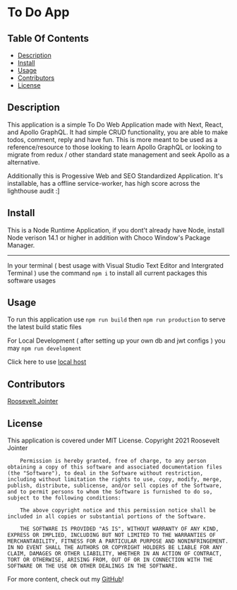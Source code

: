 # To Do App

## Table Of Contents

* [Description](#description)
* [Install](#install)
* [Usage](#usage)
* [Contributors](#contributors)
* [License](#license)

## Description

This application is a simple To Do Web Application made with Next, React,
and Apollo GraphQL. It had simple CRUD functionality, you are able to make
todos, comment, reply and have fun. This is more meant to be used as a
reference/resource to those looking to learn Apollo GraphQL or looking to
migrate from redux / other standard state management and seek Apollo as a 
alternative.

Additionally this is Progessive Web and SEO Standardized Application.
It's installable, has a offline service-worker, has high score across the 
lighthouse audit :]

## Install

This is a Node Runtime Application, if you dont't already have Node, install Node verison 14.1 or higher in addition with Choco Window's Package Manager.

________________________________________________________________________

In your terminal ( best usage with Visual Studio Text Editor and Intergrated Terminal ) use the command ``` npm i ``` to install all current packages 
this software usages

## Usage

To run this application use ``` npm run build ``` then ``` npm run production ``` to serve
the latest build static files

For Local Development ( after setting up your own db and jwt configs ) you may 
``` npm run development ```


Click here to use [local host](http://localhost:4501)


## Contributors

[Roosevelt Jointer](https://github.com/rjointer2)


## License

This application is covered under MIT License.
Copyright 2021 Roosevelt Jointer
       
        Permission is hereby granted, free of charge, to any person obtaining a copy of this software and associated documentation files (the "Software"), to deal in the Software without restriction, including without limitation the rights to use, copy, modify, merge, publish, distribute, sublicense, and/or sell copies of the Software, and to permit persons to whom the Software is furnished to do so, subject to the following conditions:
        
        The above copyright notice and this permission notice shall be included in all copies or substantial portions of the Software.
        
        THE SOFTWARE IS PROVIDED "AS IS", WITHOUT WARRANTY OF ANY KIND, EXPRESS OR IMPLIED, INCLUDING BUT NOT LIMITED TO THE WARRANTIES OF MERCHANTABILITY, FITNESS FOR A PARTICULAR PURPOSE AND NONINFRINGEMENT. IN NO EVENT SHALL THE AUTHORS OR COPYRIGHT HOLDERS BE LIABLE FOR ANY CLAIM, DAMAGES OR OTHER LIABILITY, WHETHER IN AN ACTION OF CONTRACT, TORT OR OTHERWISE, ARISING FROM, OUT OF OR IN CONNECTION WITH THE SOFTWARE OR THE USE OR OTHER DEALINGS IN THE SOFTWARE.

For more content, check out my [GitHub](https://github.com/rjointer2)!